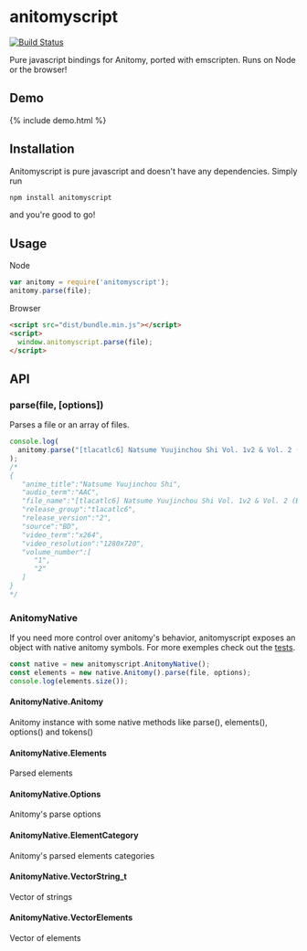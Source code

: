 # anitomyscript
[![Build Status](https://travis-ci.org/skiptirengu/anitomyscript.svg?branch=master)](https://travis-ci.org/skiptirengu/anitomyscript)

Pure javascript bindings for Anitomy, ported with emscripten. Runs on Node or the browser!

## Demo
{% include demo.html %}

## Installation
Anitomyscript is pure javascript and doesn't have any dependencies. Simply run
```bash
npm install anitomyscript
```
and you're good to go!

## Usage
Node
```js
var anitomy = require('anitomyscript');
anitomy.parse(file);
```

Browser
```html
<script src="dist/bundle.min.js"></script>
<script>
  window.anitomyscript.parse(file);
</script>
```

## API

### parse(file, [options])
Parses a file or an array of files.

```js
console.log(
  anitomy.parse("[tlacatlc6] Natsume Yuujinchou Shi Vol. 1v2 & Vol. 2 (BD 1280x720 x264 AAC)")
);
/*
{
   "anime_title":"Natsume Yuujinchou Shi",
   "audio_term":"AAC",
   "file_name":"[tlacatlc6] Natsume Yuujinchou Shi Vol. 1v2 & Vol. 2 (BD 1280x720 x264 AAC)",
   "release_group":"tlacatlc6",
   "release_version":"2",
   "source":"BD",
   "video_term":"x264",
   "video_resolution":"1280x720",
   "volume_number":[
      "1",
      "2"
   ]
}
*/
```

### AnitomyNative
If you need more control over anitomy's behavior, anitomyscript exposes an
object with native anitomy symbols. For more exemples check out the [tests](https://github.com/skiptirengu/anitomyscript/blob/master/test/anitomyscript.spec.js).

```js
const native = new anitomyscript.AnitomyNative();
const elements = new native.Anitomy().parse(file, options);
console.log(elements.size());
```

#### AnitomyNative.Anitomy
Anitomy instance with some native methods like parse(), elements(), options() and tokens()

#### AnitomyNative.Elements
Parsed elements

#### AnitomyNative.Options
Anitomy's parse options

#### AnitomyNative.ElementCategory
Anitomy's parsed elements categories

#### AnitomyNative.VectorString_t
Vector of strings

#### AnitomyNative.VectorElements
Vector of elements
